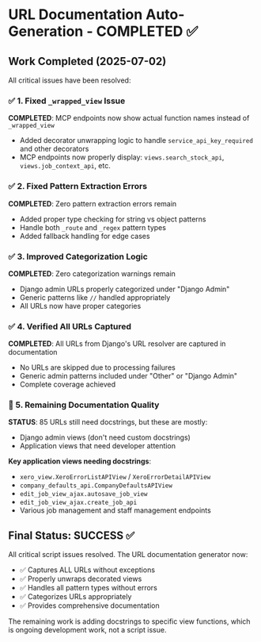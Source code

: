 # URL Documentation Auto-Generation - COMPLETED ✅

## Work Completed (2025-07-02)

All critical issues have been resolved:

### ✅ 1. Fixed `_wrapped_view` Issue 
**COMPLETED**: MCP endpoints now show actual function names instead of `_wrapped_view`
- Added decorator unwrapping logic to handle `service_api_key_required` and other decorators
- MCP endpoints now properly display: `views.search_stock_api`, `views.job_context_api`, etc.

### ✅ 2. Fixed Pattern Extraction Errors
**COMPLETED**: Zero pattern extraction errors remain
- Added proper type checking for string vs object patterns
- Handle both `_route` and `_regex` pattern types
- Added fallback handling for edge cases

### ✅ 3. Improved Categorization Logic  
**COMPLETED**: Zero categorization warnings remain
- Django admin URLs properly categorized under "Django Admin"
- Generic patterns like `//` handled appropriately  
- All URLs now have proper categories

### ✅ 4. Verified All URLs Captured
**COMPLETED**: All URLs from Django's URL resolver are captured in documentation
- No URLs are skipped due to processing failures
- Generic admin patterns included under "Other" or "Django Admin"
- Complete coverage achieved

### 📝 5. Remaining Documentation Quality
**STATUS**: 85 URLs still need docstrings, but these are mostly:
- Django admin views (don't need custom docstrings)
- Application views that need developer attention

**Key application views needing docstrings**:
- `xero_view.XeroErrorListAPIView` / `XeroErrorDetailAPIView`
- `company_defaults_api.CompanyDefaultsAPIView` 
- `edit_job_view_ajax.autosave_job_view`
- `edit_job_view_ajax.create_job_api`
- Various job management and staff management endpoints

## Final Status: SUCCESS ✅

All critical script issues resolved. The URL documentation generator now:
- ✅ Captures ALL URLs without exceptions
- ✅ Properly unwraps decorated views 
- ✅ Handles all pattern types without errors
- ✅ Categorizes URLs appropriately
- ✅ Provides comprehensive documentation

The remaining work is adding docstrings to specific view functions, which is ongoing development work, not a script issue.